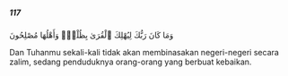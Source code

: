 ##### 117

<span class="ayah">وَمَا كَانَ رَبُّكَ لِيُهْلِكَ ٱلْقُرَىٰ بِظُلْمٍۢ وَأَهْلُهَا مُصْلِحُونَ</span>

<span class="ayah_translation">Dan Tuhanmu sekali-kali tidak akan membinasakan negeri-negeri secara zalim, sedang penduduknya orang-orang yang berbuat kebaikan.</span>
